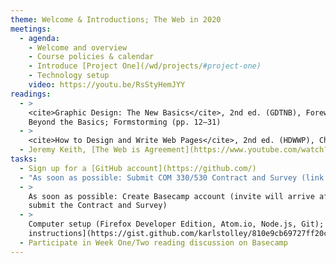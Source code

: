 ```yaml
---
theme: Welcome & Introductions; The Web in 2020
meetings:
  - agenda:
    - Welcome and overview
    - Course policies & calendar
    - Introduce [Project One](/wd/projects/#project-one)
    - Technology setup
    video: https://youtu.be/RsStyHemJYY
readings:
  - >
    <cite>Graphic Design: The New Basics</cite>, 2nd ed. (GDTNB), Foreword, Back to the Bauhaus,
    Beyond the Basics; Formstorming (pp. 12–31)
  - >
    <cite>How to Design and Write Web Pages</cite>, 2nd ed. (HDWWP), Ch. 1–5
  - Jeremy Keith, [The Web is Agreement](https://www.youtube.com/watch?v=F3OpvEX2fhs) [Video, 28 mins]
tasks:
  - Sign up for a [GitHub account](https://github.com/)
  - "As soon as possible: Submit COM 330/530 Contract and Survey (link in your @hawk.iit.edu inbox)"
  - >
    As soon as possible: Create Basecamp account (invite will arrive after you
    submit the Contract and Survey)
  - >
    Computer setup (Firefox Developer Edition, Atom.io, Node.js, Git); [follow these
    instructions](https://gist.github.com/karlstolley/810e9cb69727ff20c3cf56ac33734b79)
  - Participate in Week One/Two reading discussion on Basecamp
---
```

